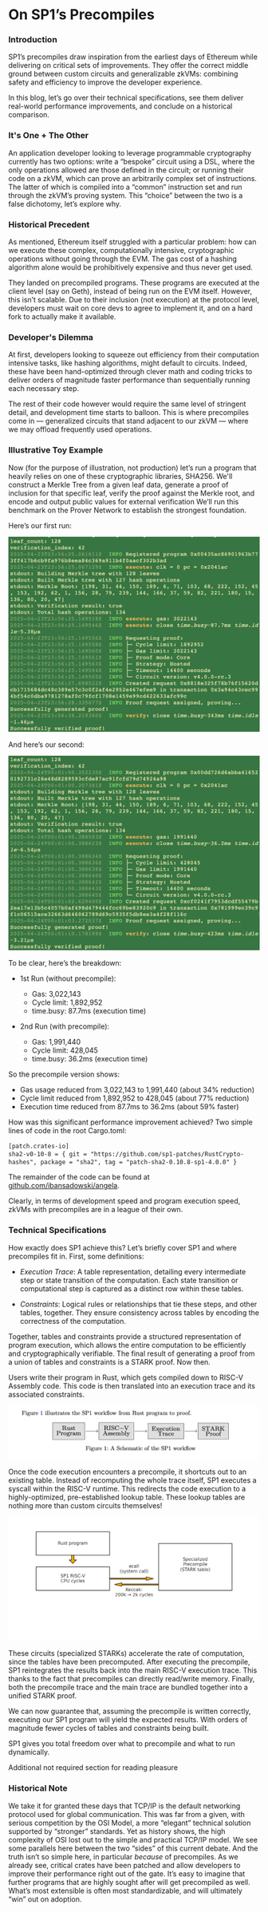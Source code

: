 # On SP1’s Precompiles

### Introduction

SP1’s precompiles draw inspiration from the earliest days of Ethereum while delivering on critical sets of improvements. They offer the correct middle ground between custom circuits and generalizable zkVMs: combining safety and efficiency to improve the developer experience. 

In this blog, let’s go over their technical specifications, see them deliver real-world performance improvements, and conclude on a historical comparison. 

### It's One + The Other

An application developer looking to leverage programmable cryptography currently has two options: write a “bespoke” circuit using a DSL, where the only operations allowed are those defined in the circuit; or running their code on a zkVM, which can prove an arbitrarily complex set of instructions. The latter of which is compiled into a “common” instruction set and run through the zkVM’s proving system. This “choice” between the two is a false dichotomy, let’s explore why. 

### Historical Precedent

As mentioned, Ethereum itself struggled with a particular problem: how can we execute these complex, computationally intensive, cryptographic operations without going through the EVM. The gas cost of a hashing algorithm alone would be prohibitively expensive and thus never get used. 

They landed on precompiled programs. These programs are executed at the client level (say on Geth), instead of being run on the EVM itself. However, this isn’t scalable. Due to their inclusion (not execution) at the protocol level, developers must wait on core devs to agree to implement it, and on a hard fork to actually make it available.

### Developer's Dilemma

At first, developers looking to squeeze out efficiency from their computation intensive tasks, like hashing algorithms, might default to circuits. Indeed, these have been hand-optimized through clever math and coding tricks to deliver orders of magnitude faster performance than sequentially running each necessary step. 

The rest of their code however would require the same level of stringent detail, and development time starts to balloon.
This is where precompiles come in –– generalized circuits that stand adjacent to our zkVM –– where we may offload frequently used operations.

### Illustrative Toy Example

Now (for the purpose of illustration, not production) let’s run a program that heavily relies on one of these cryptographic libraries, SHA256. We'll construct a Merkle Tree from a given leaf data, generate a proof of inclusion for that specific leaf, verify the proof against the Merkle root, and encode and output public values for external verification
We’ll run this benchmark on the Prover Network to establish the strongest foundation.

Here’s our first run:

![1st Run](1stRun.png "1st Run")

And here’s our second:

![2nd Run](2ndRun.png "2nd Run")

To be clear, here’s the breakdown:
- 1st Run (without precompile):
    - Gas: 3,022,143
    - Cycle limit: 1,892,952
    - time.busy: 87.7ms (execution time)

- 2nd Run (with precompile):
    - Gas: 1,991,440
    - Cycle limit: 428,045
    - time.busy: 36.2ms (execution time)

So the precompile version shows:
- Gas usage reduced from 3,022,143 to 1,991,440 (about 34% reduction)
- Cycle limit reduced from 1,892,952 to 428,045 (about 77% reduction)
- Execution time reduced from 87.7ms to 36.2ms (about 59% faster)

How was this significant performance improvement achieved? Two simple lines of code in the root Cargo.toml:
``` 
[patch.crates-io]
sha2-v0-10-8 = { git = "https://github.com/sp1-patches/RustCrypto-hashes", package = "sha2", tag = "patch-sha2-0.10.8-sp1-4.0.0" } 
```

The remainder of the code can be found at [github.com/ibansadowski/angela](https://github.com/ibansadowski/angela). 

Clearly, in terms of development speed and program execution speed, zkVMs with precompiles are in a league of their own.

### Technical Specifications

How exactly does SP1 achieve this? Let’s briefly cover SP1 and where precompiles fit in. First, some definitions:

- *Execution Trace*: A table representation, detailing every intermediate step or state transition of the computation. Each state transition or computational step is captured as a distinct row within these tables.

- *Constraints*: Logical rules or relationships that tie these steps, and other tables, together. They ensure consistency across tables by encoding the correctness of the computation.

Together, tables and constraints provide a structured representation of program execution, which allows the entire computation to be efficiently and cryptographically verifiable. The final result of generating a proof from a union of tables and constraints is a STARK proof. Now then.

Users write their program in Rust, which gets compiled down to RISC-V Assembly code. This code is then translated into an execution trace and its associated constraints.

![Execution Flow](Flow.png "Execution Flow")

Once the code execution encounters a precompile, it shortcuts out to an existing table. Instead of recomputing the whole trace itself, SP1 executes a syscall within the RISC-V runtime. This redirects the code execution to a highly-optimized, pre-established lookup table. These lookup tables are nothing more than custom circuits themselves! 

![Execution Flow with Precompile](PreFlow.png "Execution Flow with Precompile")

These circuits (specialized STARKs) accelerate the rate of computation, since the tables have been precomputed. After executing the precompile, SP1 reintegrates the results back into the main RISC-V execution trace. This thanks to the fact that precompiles can directly read/write memory. 
Finally, both the precompile trace and the main trace are bundled together into a unified STARK proof.

We can now guarantee that, assuming the precompile is written correctly, executing our SP1 program will yield the expected results. With orders of magnitude fewer cycles of tables and constraints being built.

SP1 gives you total freedom over what to precompile and what to run dynamically. 



Additional not required section for reading pleasure
### Historical Note

We take it for granted these days that TCP/IP is the default networking protocol used for global communication. This was far from a given, with serious competition by the OSI Model, a more “elegant” technical solution supported by “stronger” standards. Yet as history shows, the high complexity of OSI lost out to the simple and practical TCP/IP model. We see some parallels here between the two “sides” of this current debate. And the truth isn’t so simple here, in particular *because* of precompiles. As we already see, critical crates have been patched and allow developers to improve their performance right out of the gate. It’s easy to imagine that further programs that are highly sought after will get precompiled as well. What’s most extensible is often most standardizable, and will ultimately “win” out on adoption.



